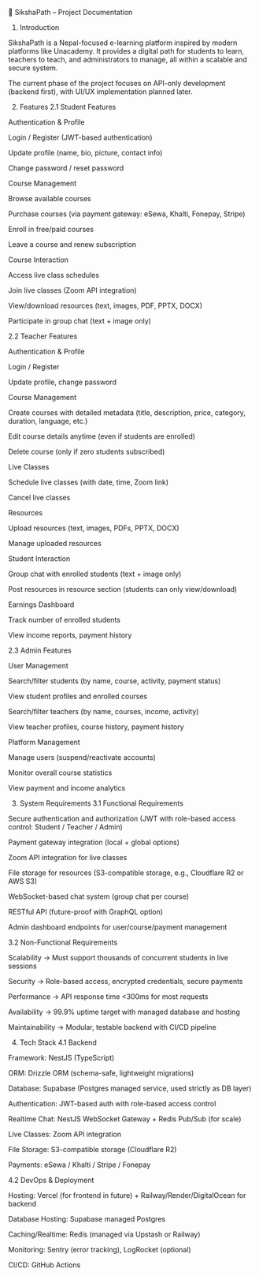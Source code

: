 📘 SikshaPath – Project Documentation
1. Introduction

SikshaPath is a Nepal-focused e-learning platform inspired by modern platforms like Unacademy.
It provides a digital path for students to learn, teachers to teach, and administrators to manage, all within a scalable and secure system.

The current phase of the project focuses on API-only development (backend first), with UI/UX implementation planned later.

2. Features
2.1 Student Features

Authentication & Profile

Login / Register (JWT-based authentication)

Update profile (name, bio, picture, contact info)

Change password / reset password

Course Management

Browse available courses

Purchase courses (via payment gateway: eSewa, Khalti, Fonepay, Stripe)

Enroll in free/paid courses

Leave a course and renew subscription

Course Interaction

Access live class schedules

Join live classes (Zoom API integration)

View/download resources (text, images, PDF, PPTX, DOCX)

Participate in group chat (text + image only)

2.2 Teacher Features

Authentication & Profile

Login / Register

Update profile, change password

Course Management

Create courses with detailed metadata (title, description, price, category, duration, language, etc.)

Edit course details anytime (even if students are enrolled)

Delete course (only if zero students subscribed)

Live Classes

Schedule live classes (with date, time, Zoom link)

Cancel live classes

Resources

Upload resources (text, images, PDFs, PPTX, DOCX)

Manage uploaded resources

Student Interaction

Group chat with enrolled students (text + image only)

Post resources in resource section (students can only view/download)

Earnings Dashboard

Track number of enrolled students

View income reports, payment history

2.3 Admin Features

User Management

Search/filter students (by name, course, activity, payment status)

View student profiles and enrolled courses

Search/filter teachers (by name, courses, income, activity)

View teacher profiles, course history, payment history

Platform Management

Manage users (suspend/reactivate accounts)

Monitor overall course statistics

View payment and income analytics

3. System Requirements
3.1 Functional Requirements

Secure authentication and authorization (JWT with role-based access control: Student / Teacher / Admin)

Payment gateway integration (local + global options)

Zoom API integration for live classes

File storage for resources (S3-compatible storage, e.g., Cloudflare R2 or AWS S3)

WebSocket-based chat system (group chat per course)

RESTful API (future-proof with GraphQL option)

Admin dashboard endpoints for user/course/payment management

3.2 Non-Functional Requirements

Scalability → Must support thousands of concurrent students in live sessions

Security → Role-based access, encrypted credentials, secure payments

Performance → API response time <300ms for most requests

Availability → 99.9% uptime target with managed database and hosting

Maintainability → Modular, testable backend with CI/CD pipeline

4. Tech Stack
4.1 Backend

Framework: NestJS (TypeScript)

ORM: Drizzle ORM (schema-safe, lightweight migrations)

Database: Supabase (Postgres managed service, used strictly as DB layer)

Authentication: JWT-based auth with role-based access control

Realtime Chat: NestJS WebSocket Gateway + Redis Pub/Sub (for scale)

Live Classes: Zoom API integration

File Storage: S3-compatible storage (Cloudflare R2)

Payments: eSewa / Khalti / Stripe / Fonepay

4.2 DevOps & Deployment

Hosting: Vercel (for frontend in future) + Railway/Render/DigitalOcean for backend

Database Hosting: Supabase managed Postgres

Caching/Realtime: Redis (managed via Upstash or Railway)

Monitoring: Sentry (error tracking), LogRocket (optional)

CI/CD: GitHub Actions